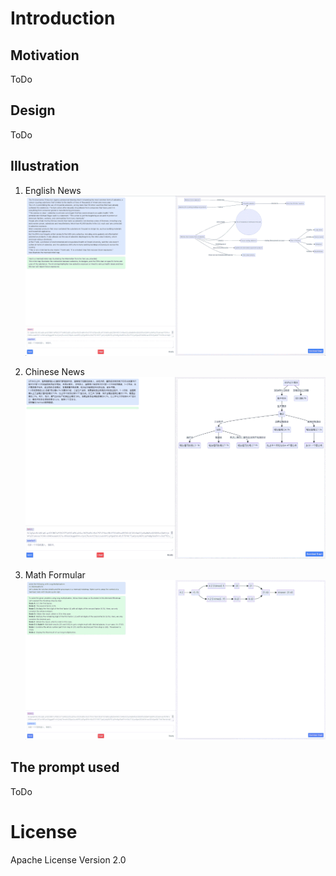 # Introduction

## Motivation

ToDo

## Design

ToDo

## Illustration

1. English News
![en](./figures/fig01.png)

2. Chinese News
![ch](./figures/fig02.png)

3. Math Formular
![math](./figures/fig03.png)


## The prompt used

ToDo

# License

Apache License Version 2.0
